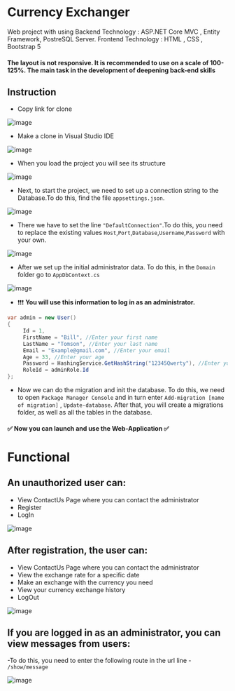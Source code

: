 # Currency Exchanger
Web project with using Backend Technology : ASP.NET Core MVC , Entity Framework, PostreSQL Server. Frontend Technology : HTML , CSS , Bootstrap 5

#### **The layout is not responsive. It is recommended to use on a scale of 100-125%. The main task in the development of deepening back-end skills**

## Instruction

- Copy link for clone 

![image](https://user-images.githubusercontent.com/94395710/169912069-febb86d6-17bf-4f18-a154-dca0e1cf9db6.png)
- Make a clone in Visual Studio IDE

![image](https://user-images.githubusercontent.com/94395710/169912425-10823149-3ca1-437f-9bad-2b9336c37c7d.png)
- When you load the project you will see its structure

![image](https://user-images.githubusercontent.com/94395710/169912700-df9f4120-a2a3-455e-88eb-8b018055a199.png)
- Next, to start the project, we need to set up a connection string to the Database.To do this, find the file `appsettings.json`.

![image](https://user-images.githubusercontent.com/94395710/169912994-af356d93-9136-4419-bc01-24164d245fa0.png)
- There we have to set the line `"DefaultConnection"`.To do this, you need to replace the existing values `Host`,`Port`,`Database`,`Username`,`Password` with your own.

![image](https://user-images.githubusercontent.com/94395710/169913260-f77fb6e3-c612-4037-b815-8f4f7f9dea76.png)
- After we set up the initial administrator data. To do this, in the `Domain` folder
go to `AppDbContext.сs`

![image](https://user-images.githubusercontent.com/94395710/169915075-c5c6244a-1bc3-4dd9-9058-891bd560a235.png)
- :exclamation::exclamation::exclamation: **You will use this information to log in as an administrator.**

```C#
var admin = new User()
{
     Id = 1,
     FirstName = "Bill", //Enter your first name
     LastName = "Tomson", //Enter your last name
     Email = "Example@gmail.com", //Enter your email
     Age = 33, //Enter your age
     Password = HashingService.GetHashString("12345Qwerty"), //Enter your password in GetHashString("....")
     RoleId = adminRole.Id
};
```
- Now we can do the migration and init the database. To do this, we need to open `Package Manager Console` and in turn enter `Add-migration [name of migration]` , `Update-database`. After that, you will create a migrations folder, as well as all the tables in the database.
#### :white_check_mark: Now you can launch and use the Web-Application :white_check_mark:

# **Functional**
## An unauthorized user can:
- View ContactUs Page where you can contact the administrator
- Register
- LogIn

![image](https://user-images.githubusercontent.com/94395710/169918004-94f1dcf1-e89c-4777-8210-05228021edd5.png)

## After registration, the user can:
- View ContactUs Page where you can contact the administrator
- View the exchange rate for a specific date
- Make an exchange with the currency you need
- View your currency exchange history
- LogOut

![image](https://user-images.githubusercontent.com/94395710/169918157-c6b7bca7-041c-43ce-91c6-ab7f1194dd26.png)

## If you are logged in as an administrator, you can view messages from users:
-To do this, you need to enter the following route in the url line - `/show/message`

![image](https://user-images.githubusercontent.com/94395710/169918887-f15f9731-aa34-4ee4-96b7-fb14ee271589.png)
